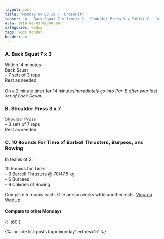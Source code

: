 ```yaml
---
layout: post
title: "Monday 06.03.19 -  CrossFit"
teaser: "A.  Back Squat 7 x 3<br/> B.  Shoulder Press 3 x 7<br/> C.  10 Rounds For Time of Barbell Thrusters, Burpees, and Rowing"
date: 2019-06-03 00:00:00
categories: wodup
tags: wods monday
header: no
---
```



<h3>A.  Back Squat 7 x 3</h3>
Within 14 minutes:<br/>
Back Squat<br/>– 7 sets of 3 reps <br/>Rest as needed<br/><br/>On a 2 minute timer for 14 minutes<em>Immediately go into Part B after your last set of Back Squat….</em>
<h3>B.  Shoulder Press 3 x 7</h3>
Shoulder Press<br/>– 3 sets of 7 reps <br/>Rest as needed<br/>
<h3>C.  10 Rounds For Time of Barbell Thrusters, Burpees, and Rowing</h3>


In teams of 2:

10 Rounds for Time:<br/>– 3 Barbell Thrusters @ 70/47.5 kg<br/>– 6 Burpees<br/>– 9 Calories of Rowing<br/><br/>Complete 5 rounds each.  One person works while another rests.
<a href="https://www.wodup.com/gyms/asphodel/wods/17211" target="blank">View on WodUp</a>


#### Compare to other Mondays
{: .t60 }

{% include list-posts tag='monday' entries='5' %}
